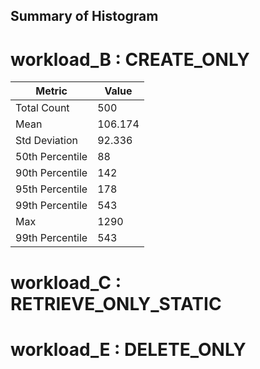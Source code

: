 ## Summary of Histogram

# workload_B : CREATE_ONLY

|Metric   	|Value   	| 
|---	|---	|
|Total Count    	|500   	|
|Mean   	|106.174   	|
|Std Deviation   	|92.336   	| 
|50th Percentile   	|88   	|
|90th Percentile    	|142   	| 
|95th Percentile    	|178   	| 
|99th Percentile    	|543   	|
|Max    	|1290   	| 
|99th Percentile    	|543   	|

# workload_C : RETRIEVE_ONLY_STATIC

# workload_E : DELETE_ONLY

